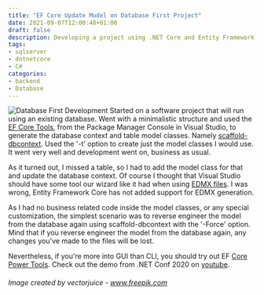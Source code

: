 ```yaml
---
title: "EF Core Update Model on Database First Project"
date: 2021-09-07T12:00:48+01:00
draft: false
description: Developing a project using .NET Core and Entity Framework, using an existing database, does not come with a Model update wizard. But still, it doesn't have to be a daunting task.
tags:
- sqlserver
- dotnetcore
- C#
categories:
- backend
- Database
---
```

![Database First Development](db-1st-illustration.webp)
Started on a software project that will run using an existing database. Went with a minimalistic structure and used the [EF Core Tools](https://docs.microsoft.com/en-us/ef/core/cli/powershell), from the Package Manager Console in Visual Studio, to generate the database context and table model classes. Namely [scaffold-dbcontext](https://docs.microsoft.com/en-us/ef/core/cli/powershell#scaffold-dbcontext). Used the '-t' option to create just the model classes I would use. It went very well and development went on, business as usual.

As it turned out, I missed a table, so I had to add the model class for that and update the database context. Of course I thought that Visual Studio should have some tool our wizard like it had when using [EDMX files](https://docs.microsoft.com/en-us/ef/ef6/modeling/designer/workflows/database-first). I was wrong, Entity Framework Core has not added support for EDMX generation. 

As I had no business related code inside the model classes, or any special customization, the simplest scenario was to reverse engineer the model from the database again using scaffold-dbcontext with the '-Force' option. Mind that if you reverse engineer the model from the database again, any changes you've made to the files will be lost.

Nevertheless, if you're more into GUI than CLI, you should try out EF [Core Power Tools](https://marketplace.visualstudio.com/items?itemName=ErikEJ.EFCorePowerTools). Check out the demo from .NET Conf 2020 on [youtube](https://www.youtube.com/watch?v=uph-AGyOd8c).

###### Image created by vectorjuice - www.freepik.com